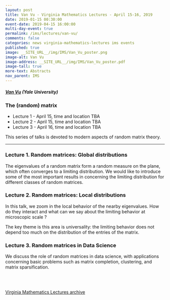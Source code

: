 ```yaml
---
layout: post
title: Van Vu - Virginia Mathematics Lectures - April 15-16, 2019
date: 2019-01-15 00:30:00
event-date: 2019-04-15 16:00:00
multi-day-event: true
permalink: /ims/lectures/van-vu/
comments: false
categories: news virginia-mathematics-lectures ims events 
published: true
image: __SITE_URL__/img/IMS/Van_Vu_poster.png
image-alt: Van Vu
image-address: __SITE_URL__/img/IMS/Van_Vu_poster.pdf
image-tall: true
more-text: Abstracts
nav_parent: IMS
---
```


<h5 class="mt-1 mb-4"><a href="http://campuspress.yale.edu/vanvu/">Van Vu</a> (Yale University)</h5>

### The (random) matrix 

- Lecture 1 - April 15, time and location TBA
- Lecture 2 - April 15, time and location TBA
- Lecture 3 - April 16, time and location TBA

This series of talks is devoted to modern aspects of random matrix theory.

<!--more-->

---

### Lecture 1. Random matrices: Global distributions

The eigenvalues of a random matrix form a random measure on the plane, which often  converges to a limiting distribution. We would like to introduce some of the most important results in concerning the limiting distribution for different classes of random matrices.

### Lecture 2. Random matrices: Local distributions

In this talk, we zoom in the local behavior of the nearby eigenvalues. How do they interact and what can we say about the limiting behavior at microscopic scale ? 

The key theme is this area is universality: the limiting behavior does not depend too much on the distribution of the entries of the matrix.

### Lecture 3. Random matrices in Data Science

We discuss the role of random matrices in data science, with applications concerning basic problems such as matrix completion, clustering, and matrix sparsification. 


<br><br>

[Virginia Mathematics Lectures archive]({{site.url}}/ims/lectures)
